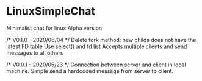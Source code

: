 # LinuxSimpleChat

Minimalist chat for linux
Alpha version

/* V0.1.0 - 2020/06/04 */
Delete fork method: new childs does not have the latest FD table
Use select() and fd list
Accepts multiple clients and send messages to all others

/* V0.0.1 - 2020/05/23 */
Connection between server and client in local machine.
Simple send a hardcoded message from server to client. 

